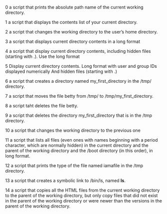 0 a script that prints the absolute path name of the current working directory.

1 a script that displays the contents list of your current directory.

2  a script that changes the working directory to the user’s home directory.

3 a script that displays current directory contents in a long format

4 a script that display current directory contents, including hidden files (starting with .). Use the long format

5 Display current directory contents.
    Long format
    with user and group IDs displayed numerically
    And hidden files (starting with .)

6 a script that creates a directory named my_first_directory in the /tmp/ directory.

7 a script that moves the file betty from /tmp/ to /tmp/my_first_directory.

8 a script taht deletes the file betty.

9 a script that deletes the directory my_first_directory that is in the /tmp directory.

10 a script that changes the working directory to the previous one

11 a script that lists all files (even ones with names beginning with a period character, which are normally hidden) in the current directory and the parent of the working directory and the /boot directory (in this order), in long format.

12 a script that prints the type of the file named iamafile in the /tmp directory.

13 a script that creates a symbolic link to /bin/ls, named __ls__. 

14 a script that copies all the HTML files from the current working directory to the parent of the working directory, but only copy files that did not exist in the parent of the working directory or were newer than the versions in the parent of the working directory.
